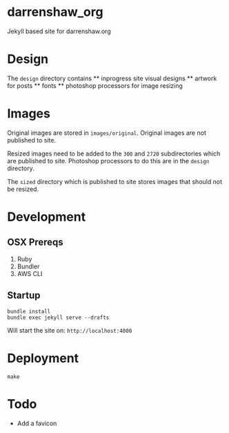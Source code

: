 # darrenshaw_org
Jekyll based site for darrenshaw.org

# Design
The `design` directory contains
** inprogress site visual designs
** artwork for posts
** fonts
** photoshop processors for image resizing

# Images
Original images are stored in `images/original`. Original images are not published to site.

Resized images need to be added to the `300` and `2720` subdirectories which are published to site. Photoshop processors to do this are in the `design` directory.

The `sized` directory which is published to site stores images that should not be resized.


# Development
## OSX Prereqs
1. Ruby
2. Bundler
3. AWS CLI

## Startup
```
bundle install
bundle exec jekyll serve --drafts
```

Will start the site on: ``http://localhost:4000``

# Deployment
```
make
```

# Todo
* Add a favicon
